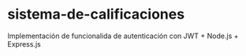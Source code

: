 # sistema-de-calificaciones
Implementación de funcionalida de autenticación con JWT + Node.js + Express.js 
